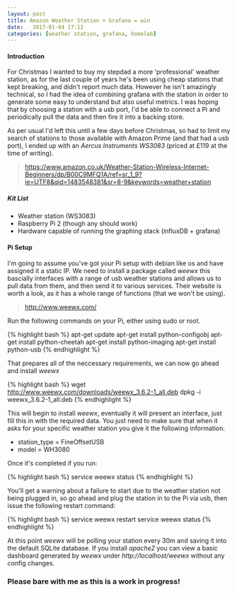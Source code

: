 ```yaml
---
layout: post
title: Amazon Weather Station + Grafana = win
date:   2017-01-04 17:12
categories: [weather station, grafana, homelab]
---
```

#### Introduction
For Christmas I wanted to buy my stepdad a more 'professional' weather station, as for the last couple of years he's been using cheap stations that kept breaking, and didn't report much data. However he isn't amazingly technical, so I had the idea of combining grafana with the station in order to generate some easy to understand but also useful metrics. I was hoping that by choosing a station with a usb port, I'd be able to connect a Pi and periodically pull the data and then fire it into a backing store.

As per usual I'd left this until a few days before Christmas, so had to limit my search of stations to those available with Amazon Prime (and that had a usb port), I ended up with an *Aercus Instruments WS3083* (priced at £119 at the time of writing).

> https://www.amazon.co.uk/Weather-Station-Wireless-Internet-Beginners/dp/B00C9MFQ1A/ref=sr_1_9?ie=UTF8&qid=1483548381&sr=8-9&keywords=weather+station

##### Kit List
- Weather station (WS3083)
- Raspberry Pi 2 (though any should work)
- Hardware capable of running the graphing stack (influxDB + grafana)

#### Pi Setup
I'm going to assume you've got your Pi setup with debian like os and have assigned it a static IP. We need to install a package called *weewx* this bascially interfaces with a range of usb weather stations and allows us to pull data from them, and then send it to various services. Their website is worth a look, as it has a whole range of functions (that we won't be using).

> http://www.weewx.com/

Run the following commands on your Pi, either using sudo or root.

{% highlight bash %}
apt-get update
apt-get install python-configobj
apt-get install python-cheetah
apt-get install python-imaging
apt-get install python-usb
{% endhighlight %}

That prepares all of the neccessary requirements, we can now go ahead and install *weewx*

{% highlight bash %}
wget http://www.weewx.com/downloads/weewx_3.6.2-1_all.deb
dpkg -i weewx_3.6.2-1_all.deb
{% endhighlight %}

This will begin to install *weewx*, eventually it will present an interface, just fill this in with the required data. You just need to make sure that when it asks for your specific weather station you give it the following information.

- station_type = FineOffsetUSB
- model = WH3080

Once it's completed if you run:

{% highlight bash %}
service weewx status
{% endhighlight %}

You'll get a warning about a failure to start due to the weather station not being plugged in, so go ahead and plug the station in to the Pi via usb, then issue the following restart command:

{% highlight bash %}
service weewx restart
service weewx status
{% endhighlight %}

At this point *weewx* will be polling your station every 30m and saving it into the default SQLite database. If you install *apache2* you can view a basic dashboard generated by *weewx* under *http://localhost/weewx* without any config changes.

### Please bare with me as this is a work in progress!
